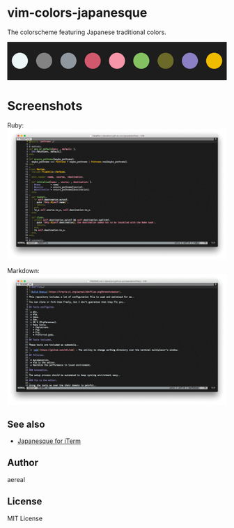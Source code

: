 # vim-colors-japanesque

The colorscheme featuring Japanese traditional colors.

![palette](screenshots/palette.png)

# Screenshots

Ruby:
![Ruby with Japanesque](screenshots/ruby.png)

Markdown:
![Markdown with Japanesque](screenshots/markdown.png)

## See also

* [Japanesque for iTerm](https://github.com/aereal/dotfiles/tree/master/colors/Japanesque)

## Author

aereal

## License

MIT License
